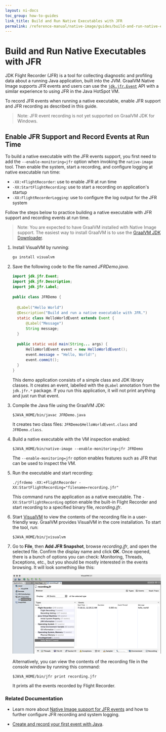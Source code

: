```yaml
---
layout: ni-docs
toc_group: how-to-guides
link_title: Build and Run Native Executables with JFR
permalink: /reference-manual/native-image/guides/build-and-run-native-executable-with-jfr/
---
```


# Build and Run Native Executables with JFR

JDK Flight Recorder (JFR) is a tool for collecting diagnostic and profiling data about a running Java application, built into the JVM. 
GraalVM Native Image supports JFR events and users can use the [`jdk.jfr.Event`](https://docs.oracle.com/en/java/javase/17/docs/api/jdk.jfr/jdk/jfr/Event.html) API with a similar experience to using JFR in the Java HotSpot VM.

To record JFR events when running a native executable, enable JFR support and JFR recording as described in this guide.

> Note: JFR event recording is not yet supported on GraalVM JDK for Windows. 

## Enable JFR Support and Record Events at Run Time

To build a native executable with the JFR events support, you first need to add the `--enable-monitoring=jfr` option when invoking the `native-image` tool. Then enable the system, start a recording, and configure logging at native executable run time:
  * `-XX:+FlightRecorder`: use to enable JFR at run time
  * `-XX:StartFlightRecording`: use to start a recording on application's startup
  * `-XX:FlightRecorderLogging`: use to configure the log output for the JFR system

Follow the steps below to practice building a native executable with JFR support and recording events at run time.

> Note: You are expected to have GraalVM installed with Native Image support. The easiest way to install GraalVM is to use the [GraalVM JDK Downloader](https://github.com/graalvm/graalvm-jdk-downloader).

1. Install VisualVM by running:
    ```bash
    gu install visualvm
    ``` 
2. Save the following code to the file named _JFRDemo.java_.

    ```java
    import jdk.jfr.Event;
    import jdk.jfr.Description;
    import jdk.jfr.Label;

    public class JFRDemo {

      @Label("Hello World")
      @Description("Build and run a native executable with JFR.")
      static class HelloWorldEvent extends Event {
          @Label("Message")
          String message;
      }

      public static void main(String... args) {
          HelloWorldEvent event = new HelloWorldEvent();
          event.message = "Hello, World!";
          event.commit();
      }
    }
    ```

    This demo application consists of a simple class and JDK library classes.
    It creates an event, labelled with the `@Label` annotation from the `jdk.jfr.*` package.
    If you run this application, it will not print anything and just run that event.

3. Compile the Java file using the GraalVM JDK:
    ```shell 
    $JAVA_HOME/bin/javac JFRDemo.java
    ```
    It creates two class files: `JFRDemo$HelloWorldEvent.class`	and `JFRDemo.class`.

4. Build a native executable with the VM inspection enabled:
    ```shell
    $JAVA_HOME/bin/native-image --enable-monitoring=jfr JFRDemo
    ```
    The `--enable-monitoring=jfr` option enables features such as JFR that can be used to inspect the VM.

5. Run the executable and start recording:
    ```shell
    ./jfrdemo -XX:+FlightRecorder -XX:StartFlightRecording="filename=recording.jfr"
    ```
    
    This command runs the application as a native executable. The `-XX:StartFlightRecording` option enable the built-in Flight Recorder and start recording to a specified binary file, _recording.jfr_.
    
6. Start [VisualVM](https://visualvm.github.io/) to view the contents of the recording file in a user-friendly way. GraalVM provides VisualVM in the core installation. To start the tool, run:

    ```shell
    $JAVA_HOME/bin/jvisualvm
    ```

7. Go to **File**, then **Add JFR Snapshot**, browse _recording.jfr_, and open the selected file. Confirm the display name and click **OK**. Once opened, there is a bunch of options you can check: Monitoring, Threads, Exceptions, etc., but you should be mostly interested in the events browsing. It will look something like this:

    ![JDK Flight Recorder](img/jfr.png)

    Alternatively, you can view the contents of the recording file in the console window by running this command:

    ```shell
    $JAVA_HOME/bin/jfr print recording.jfr
    ```
    It prints all the events recorded by Flight Recorder.

### Related Documentation

- Learn more about [Native Image support for JFR events](../JFR.md) and how to further configure JFR recording and system logging.

- [Create and record your first event with Java](https://docs.oracle.com/en/java/javase/17/jfapi/creating-and-recording-your-first-event.html).